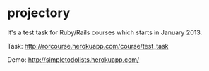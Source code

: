 projectory
==========

It's a test task for Ruby/Rails courses which starts in January 2013.

Task: http://rorcourse.herokuapp.com/course/test_task

Demo: http://simpletodolists.herokuapp.com/
